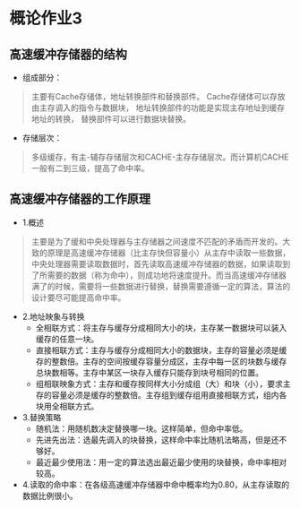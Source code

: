 # 概论作业3

## 高速缓冲存储器的结构
- 组成部分：
> 主要有Cache存储体，地址转换部件和替换部件。
Cache存储体可以存放由主存调入的指令与数据块，
地址转换部件的功能是实现主存地址到缓存地址的转换，
替换部件可以进行数据块替换。
- 存储层次：
> 多级缓存，有主-辅存存储层次和CACHE-主存存储层次。而计算机CACHE一般有二到三级，提高了命中率。

## 高速缓冲存储器的工作原理
- 1.概述
> 主要是为了缓和中央处理器与主存储器之间速度不匹配的矛盾而开发的。大致的原理是高速缓冲存储器（比主存快但容量小）从主存中读取一些数据，中央处理器需要读取数据时，首先读取高速缓冲存储器的数据，如果读取到了所需要的数据（称为命中），则成功地将速度提升。而当高速缓冲存储器满了的时候，需要将一些数据进行替换，替换需要遵循一定的算法，算法的设计要尽可能提高命中率。
- 2.地址映象与转换
  - 全相联方式：将主存与缓存分成相同大小的块，主存某一数据块可以装入缓存的任意一块。
  - 直接相联方式：主存与缓存分成相同大小的数据块，主存的容量必须是缓存的整数倍。主存的空间按缓存容量分成区，主存中每一区的块数与缓存总块数相等。主存中某区一块存入缓存只能存到块号相同的位置。
  - 组相联映象方式：主存和缓存按同样大小分成组（大）和块（小），要求主存的容量必须是缓存的整数倍。主存组到缓存组用直接相联方式，组内各块用全相联方式。
- 3.替换策略
  - 随机法：用随机数决定替换哪一块。这样简单，但命中率低。
  - 先进先出法：选最先调入的块替换，这样命中率比随机法略高，但是还不够好。
  - 最近最少使用法：用一定的算法选出最近最少使用的块替换，命中率相对较高。
- 4.读取的命中率：在各级高速缓冲存储器中命中概率均为0.80，从主存读取的数据比例很小。
